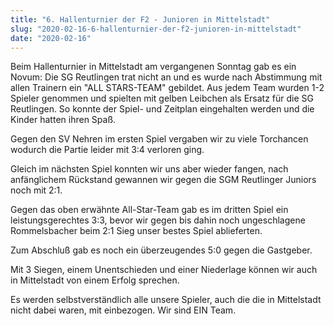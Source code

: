 ```yaml
---
title: "6. Hallenturnier der F2 - Junioren in Mittelstadt"
slug: "2020-02-16-6-hallenturnier-der-f2-junioren-in-mittelstadt"
date: "2020-02-16"
---
```

Beim Hallenturnier in Mittelstadt am vergangenen Sonntag gab es ein Novum: Die SG Reutlingen trat nicht an und es wurde nach Abstimmung mit allen Trainern ein "ALL STARS-TEAM" gebildet. Aus jedem Team wurden 1-2 Spieler genommen und spielten mit gelben Leibchen als Ersatz für die SG Reutlingen. So konnte der Spiel- und Zeitplan eingehalten werden und die Kinder hatten ihren Spaß.


Gegen den SV Nehren im ersten Spiel vergaben wir zu viele Torchancen wodurch die Partie leider mit 3:4 verloren ging.


Gleich im nächsten Spiel konnten wir uns aber wieder fangen, nach anfänglichem Rückstand gewannen wir gegen die SGM Reutlinger Juniors noch mit 2:1.


Gegen das oben erwähnte All-Star-Team gab es im dritten Spiel ein leistungsgerechtes 3:3, bevor wir gegen bis dahin noch ungeschlagene Rommelsbacher beim 2:1 Sieg unser bestes Spiel ablieferten.


Zum Abschluß gab es noch ein überzeugendes 5:0 gegen die Gastgeber.


Mit 3 Siegen, einem Unentschieden und einer Niederlage können wir auch in Mittelstadt von einem Erfolg sprechen.


Es werden selbstverständlich alle unsere Spieler, auch die die in Mittelstadt nicht dabei waren, mit einbezogen. Wir sind EIN Team.

